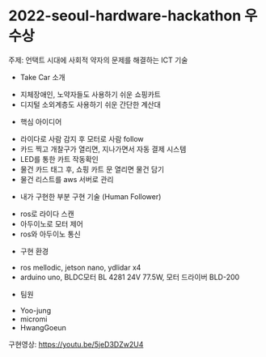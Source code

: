 ﻿# 2022-seoul-hardware-hackathon 우수상
주제: 언택트 시대에 사회적 약자의 문제를 해결하는 ICT 기술

+ Take Car 소개
 - 지체장애인, 노약자들도 사용하기 쉬운 쇼핑카트
 - 디지털 소외계층도 사용하기 쉬운 간단한 계산대 

+ 핵심 아이디어
 - 라이다로 사람 감지 후 모터로 사람 follow
 - 카드 찍고 개찰구가 열리면, 지나가면서 자동 결제 시스템
 - LED를 통한 카트 작동확인
 - 물건 카드 태그 후, 쇼핑 카트 문 열리면 물건 담기
 - 물건 리스트를 aws 서버로 관리

+ 내가 구현한 부분 구현 기술 (Human Follower)
 - ros로 라이다 스캔
 - 아두이노로 모터 제어
 - ros와 아두이노 통신

+ 구현 환경
 - ros mellodic, jetson nano, ydlidar x4
 - arduino uno, BLDC모터 BL 4281 24V 77.5W, 모터 드라이버 BLD-200

+ 팀원
 - Yoo-jung
 - micromi
 - HwangGoeun
 

구현영상: https://youtu.be/5jeD3DZw2U4
